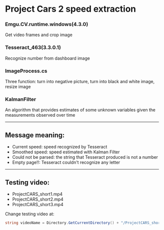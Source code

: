 # Project Cars 2 speed extraction
### Emgu.CV.runtime.windows(4.3.0)
Get video frames and crop image  
### Tesseract_463(3.3.0.1)
Recognize number from dashboard image
### ImageProcess.cs
Three function: turn into negative picture, turn into black and white image, resize image
### KalmanFilter
An algorithm that provides estimates of some unknown variables given the measurements observed over time  

---
## Message meaning:  
* Current speed: speed recognized by Tesseract   
* Smoothed speed: speed estimated with Kalman Filter  
* Could not be parsed: the string that Tesseract produced is not a number  
* Empty page!!: Tesseract couldn't recognize any letter  

---
## Testing video:
* ProjectCARS_short1.mp4
* ProjectCARS_short2.mp4
* ProjectCARS_short3.mp4  

Change testing video at:
```c#
string videoName = Directory.GetCurrentDirectory() + "/ProjectCARS_short.mp4";
```